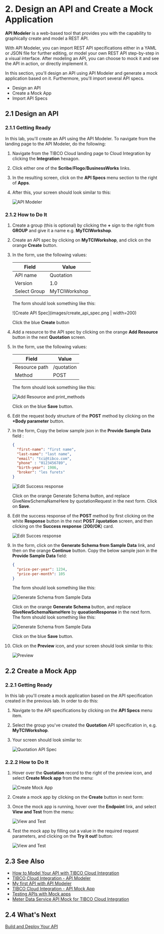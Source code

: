 
# 2. Design an API and Create a Mock Application #

**API Modeler** is a web-based tool that provides you with the capability to graphically create and model a REST API.

With API Modeler, you can import REST API specifications either in a YAML or JSON file for further editing, or model your own REST API step-by-step in a visual interface. After modeling an API, you can choose to mock it and see the API in action, or directly implement it.

In this section, you'll design an API using API Modeler and generate a mock application based on it. Furthermore, you'll import several API specs.

* Design an API
* Create a Mock App
* Import API Specs

## 2.1 Design an API ##

### 2.1.1 Getting Ready ###

In this lab, you'll create an API using the API Modeler. To navigate from the landing page to the API Modeler, do the following:

1. Navigate from the TIBCO Cloud landing page to Cloud Integration by clicking the **Integration** hexagon.
2. Click either one of the **Scribe**/**Flogo**/**BusinessWorks** links.
3. In the resulting screen, click on the **API Specs** menu section to the right of **Apps**.
4. After this, your screen should look similar to this:

    ![API Modeler](images/api_modeler_000.jpg)

### 2.1.2 How to Do It ###

1. Create a group (this is optional) by clicking the **+** sign to the right from **GROUP** and give it a name e.g. **MyTCIWorkshop**.
2. Create an API spec by clicking on **MyTCIWorkshop**, and click on the orange **Create** button.
3. In the form, use the following values:

    | Field        | Value         |
    | ------------ | ------------- |
    | API name     | Quotation   |
    | Version      | 1.0           |
    | Select Group | MyTCIWorkshop |

    The form should look something like this:

    ![Create API Spec](images/create_api_spec.png | width=200)

    Click the blue **Create** button

4. Add a resource to the API spec by clicking on the orange **Add Resource** button in the next **Quotation** screen.
5. In the form, use the following values:

    | Field         | Value           |
    | ------------- | --------------- |
    | Resource path | /quotation|
    | Method        | POST            |

    The form should look something like this:

    ![Add Resource and print_methods](images/add_resource_and_methods.jpg)

    Click on the blue **Save** button.
6. Edit the request body structure of the **POST** method by clicking on the **+Body parameter** button.
7. In the form, Copy the below sample json in the **Provide Sample Data** field :
	```json
    {
      "first-name": "first name",
      "last-name": "last name",
      "email": "tci@tibco.com",
      "phone" : "0123456789",
      "birth-year": 1986,
      "broker": "les furets"
	}
    ```
      ![Edit Success response](images/edit_request_body.png)
    
   Click on the orange Generate Schema button, and replace GiveNewSchemaNameHere by quotationRequest in the next form. Click on **Save**.
    
7. Edit the success response of the **POST** method by first clicking on the white **Response** button in the next **POST /quotation** screen, and then clicking on the **Success response** (**200/OK**) card.

    ![Edit Succes response](images/edit_response_success.png)


8. In the form, click on the **Generate Schema from Sample Data** link, and then on the orange **Continue** button. Copy the below sample json in the **Provide Sample Data** field:

    ```json
    {
      "price-per-year": 1234,
      "price-per-month": 105
	}
    ```

    The form should look something like this:

    ![Generate Schema from Sample Data](images/edit_response.png)

    Click on the orange **Generate Schema** button, and replace **GiveNewSchemaNameHere** by **quoationResponse** in the next form. The form should look something like this:

    ![Generate Schema from Sample Data](images/edit_response_001.png)

    Click on the blue **Save** button.
8. Click on the **Preview** icon, and your screen should look similar to this:

    ![Preview](images/api_preview.png)

## 2.2 Create a Mock App ##

### 2.2.1 Getting Ready ###

In this lab you'll create a mock application based on the API specification created in the previous lab. In order to do this:

1. Navigate to the API specifications by clicking on the **API Specs** menu item.
2. Select the group you've created the **Quotation** API specification in, e.g. **MyTCIWorkshop**.
3. Your screen should look similar to:

    ![Quotation API Spec](images/quotation_api_spec.png)

### 2.2.2 How to Do It ###

1. Hover over the **Quotation** record to the right of the preview icon, and select **Create Mock app** from the menu:

    ![Create Mock App](images/create_mock_app.png)
2. Create a mock app by clicking on the **Create** button in next form:

3. Once the mock app is running, hover over the **Endpoint** link, and select **View and Test** from the menu:

    ![View and Test](images/view_test.png)
4. Test the mock app by filling out a value in the required request parameters, and clicking on the **Try it out!** button:

    ![View and Test](images/view_test_001.png)


## 2.3 See Also ##

* [How to Model Your API with TIBCO Cloud Integration](https://www.tibco.com/resources/tutorial-video/how-model-your-api-tibco-cloud-integration)
* [TIBCO Cloud Integration - API Modeler](https://integration.cloud.tibco.com/docs/apimodeler/index.html)
* [My first API with API Modeler](https://community.tibco.com/wiki/my-first-api-api-modeler)
* [TIBCO Cloud Integration - API Mock App](https://integration.cloud.tibco.com/docs/mockapp/index.html)
* [Testing APIs with Mock apps](https://community.tibco.com/wiki/testing-apis-mock-apps)
* [Meter Data Service API Mock for TIBCO Cloud Integration](https://community.tibco.com/wiki/meter-data-service-api-mock-tibco-cloud-integration)

## 2.4 What's Next ##

[Build and Deploy Your API](002.md)
